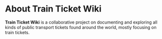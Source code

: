 # About Train Ticket Wiki

**Train Ticket Wiki** is a collaborative project on documenting and exploring all kinds of public transport tickets found around the world, mostly focusing on train tickets.